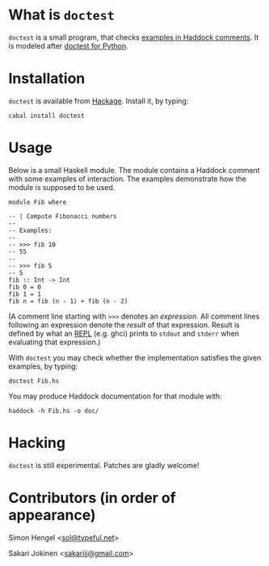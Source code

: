 What is `doctest`
===============

`doctest` is a small program, that checks
[examples in Haddock comments](http://www.haskell.org/haddock/doc/html/ch03s08.html#id566093).
It is modeled after
[doctest for Python](http://docs.python.org/library/doctest.html).



Installation
============

`doctest` is available from
[Hackage](http://hackage.haskell.org/cgi-bin/hackage-scripts/package/doctest).
Install it, by typing:

    cabal install doctest


Usage
=====

Below is a small Haskell module.
The module contains a Haddock comment with some examples of interaction.
The examples demonstrate how the module is supposed to be used.

    module Fib where

    -- | Compute Fibonacci numbers
    --
    -- Examples:
    --
    -- >>> fib 10
    -- 55
    --
    -- >>> fib 5
    -- 5
    fib :: Int -> Int
    fib 0 = 0
    fib 1 = 1
    fib n = fib (n - 1) + fib (n - 2)

(A comment line starting with `>>>` denotes an _expression_.
All comment lines following an expression denote the _result_ of that expression.
Result is defined by what an
[REPL](http://en.wikipedia.org/wiki/Read-eval-print_loop) (e.g. ghci)
prints to `stdout` and `stderr` when evaluating that expression.)

With `doctest` you may check whether the implementation satisfies the given examples, by typing:

    doctest Fib.hs

You may produce Haddock documentation for that module with:

    haddock -h Fib.hs -o doc/


Hacking
=======

`doctest` is still experimental.  Patches are gladly welcome!


Contributors (in order of appearance)
=====================================

Simon Hengel \<sol@typeful.net\>

Sakari Jokinen \<sakariij@gmail.com\>
